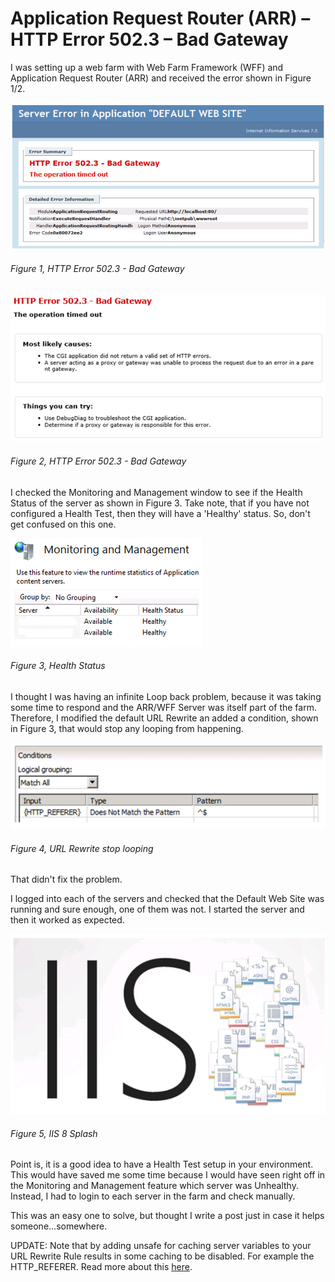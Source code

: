 # Application Request Router (ARR) – HTTP Error 502.3 – Bad Gateway

I was setting up a web farm with Web Farm Framework (WFF) and Application Request Router (ARR) and received the error shown in Figure 1/2.

![HTTP Error 502.3 - Bad Gateway][FIGURE1]
###### Figure 1, HTTP Error 502.3 - Bad Gateway

![HTTP Error 502.3 - Bad Gateway][FIGURE2]
###### Figure 2, HTTP Error 502.3 - Bad Gateway

I checked the Monitoring and Management window to see if the Health Status of the server as shown in Figure 3.  Take note, that if you have not configured a Health Test, then they will have a 'Healthy' status.  So, don't get confused on this one.

![Health Status][FIGURE3]
###### Figure 3, Health Status

I thought I was having an infinite Loop back problem, because it was taking some time to respond and the ARR/WFF Server was itself part of the farm.  Therefore, I modified the default URL Rewrite an added a condition, shown in Figure 3, that would stop any looping from happening.

![URL Rewrite stop looping][FIGURE4]
###### Figure 4, URL Rewrite stop looping

That didn't fix the problem.

I logged into each of the servers and checked that the Default Web Site was running and sure enough, one of them was not.  I started the server and then it worked as expected.

![IIS 8 Splash][FIGURE5]
###### Figure 5, IIS 8 Splash

Point is, it is a good idea to have a Health Test setup in your environment.  This would have saved me some time because I would have seen right off in the Monitoring and Management feature which server was Unhealthy.  Instead, I had to login to each server in the farm and check manually.

This was an easy one to solve, but thought I write a post just in case it helps someone…somewhere.

UPDATE: Note that by adding unsafe for caching server variables to your URL Rewrite Rule results in some caching to be disabled.  For example the HTTP_REFERER.  Read more about this [here][LINK1].

[LINK1]: http://www.iis.net/learn/extensions/url-rewrite-module/url-rewrite-module-configuration-reference#Interaction_with_IIS_Output_Caching

[FIGURE1]: ../images/2012/msdn-0164.png "Figure 1, HTTP Error 502.3 - Bad Gateway"
[FIGURE2]: ../images/2012/msdn-0165.png "Figure 2, HTTP Error 502.3 - Bad Gateway"
[FIGURE3]: ../images/2012/msdn-0166.png "Figure 3, Health Status"
[FIGURE4]: ../images/2012/msdn-0168.png "Figure 4, URL Rewrite stop looping"
[FIGURE5]: ../images/2012/msdn-0167.png "Figure 5, IIS 8 Splash"
